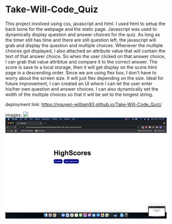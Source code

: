 # Take-Will-Code_Quiz

This project involved using css, javascript and html.
I used html to setup the back bone for the webpage and the static page. Javascript was used to dynamically display question and answer choices for the quiz. As long as the timer still has time and there are still question left, the javascript will grab and display the question and multiple choices. Whenever the multiple choices got displayed, I also attached an attribute value that will contain the text of that answer choice. So when the user clicked on that answer choice, I can grab that value attribtue and compare it to the correct answer.
The score is save to a local storage, then it will get display on the score.html page in a descending order. 
Since we are using flex box, I don't have to worry about the screen size. It will just flex depending on the size.
Ideal for future improvement, I can created an UI where I can let the user enter his/her own question and answer choices. I can also dynamically set the width of the multiple choices so that it will be set to the longest string.

deployment link: https://nguyen-william93.github.io/Take-Will-Code_Quiz/

images: ![](/assets/imaages/main-page.png)
        ![](/assets/images/score-page.png)